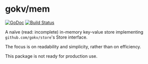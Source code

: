 # gokv/mem
[![GoDoc](https://godoc.org/github.com/gokv/mem?status.svg)](https://godoc.org/github.com/gokv/mem)
[![Build Status](https://travis-ci.org/gokv/mem.svg?branch=master)](https://travis-ci.org/gokv/mem)

A naïve (read: incomplete) in-memory key-value store implementing `github.com/gokv/store`'s Store interface.

The focus is on readability and simplicity, rather than on efficiency.

This package is not ready for production use.
